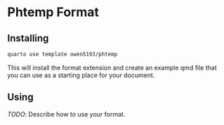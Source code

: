 # Phtemp Format

## Installing

```bash
quarto use template owen5193/phtemp
```

This will install the format extension and create an example qmd file
that you can use as a starting place for your document.

## Using

_TODO_: Describe how to use your format.

